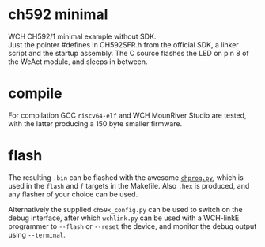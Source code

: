 # ch592 minimal
WCH CH592/1 minimal example without SDK.\
Just the pointer #defines in CH592SFR.h from the official SDK, a linker script and the startup assembly.
The C source flashes the LED on pin 8 of the WeAct module, and sleeps in between.

# compile
For compilation GCC `riscv64-elf` and WCH MounRiver Studio are tested, with the latter producing a 150 byte smaller firmware.

# flash
The resulting `.bin` can be flashed with the awesome [`chprog.py`](https://github.com/wagiminator/MCU-Flash-Tools), which
is used in the `flash` and `f` targets in the Makefile. Also `.hex` is produced, and any flasher of your choice can be used.

Alternatively the supplied `ch59x_config.py` can be used to switch on the debug interface, after which `wchlink.py` can be used
with a WCH-linkE programmer to `--flash` or `--reset` the device, and monitor the debug output using `--terminal`.